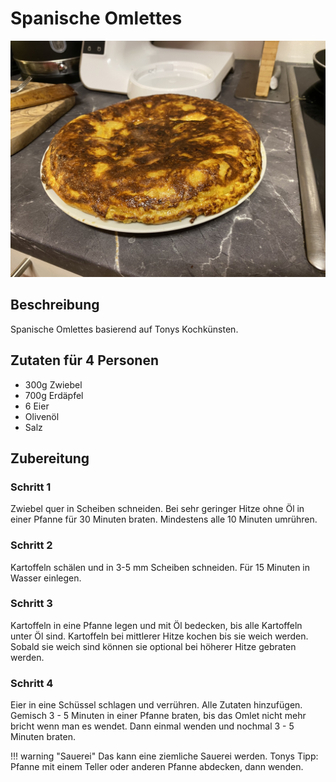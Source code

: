 # Spanische Omlettes

![Omlettes](img/spanish-omlette.jpeg)

## Beschreibung

Spanische Omlettes basierend auf Tonys Kochkünsten.

## Zutaten für 4 Personen

- 300g Zwiebel
- 700g Erdäpfel
- 6 Eier
- Olivenöl
- Salz

## Zubereitung

### Schritt 1

Zwiebel quer in Scheiben schneiden. Bei sehr geringer Hitze ohne Öl in einer Pfanne für 30 Minuten braten. Mindestens alle 10 Minuten umrühren.

### Schritt 2

Kartoffeln schälen und in 3-5 mm Scheiben schneiden. Für 15 Minuten in Wasser einlegen.

### Schritt 3

Kartoffeln in eine Pfanne legen und mit Öl bedecken, bis alle Kartoffeln unter Öl sind. Kartoffeln bei mittlerer Hitze kochen bis sie weich werden. Sobald sie weich sind können sie optional bei höherer Hitze gebraten werden.

### Schritt 4

Eier in eine Schüssel schlagen und verrühren. Alle Zutaten hinzufügen. Gemisch 3 - 5 Minuten in einer Pfanne braten, bis das Omlet nicht mehr bricht wenn man es wendet. Dann einmal wenden und nochmal 3 - 5 Minuten braten.

!!! warning "Sauerei"
    Das kann eine ziemliche Sauerei werden. Tonys Tipp: Pfanne mit einem Teller oder anderen Pfanne abdecken, dann wenden.
